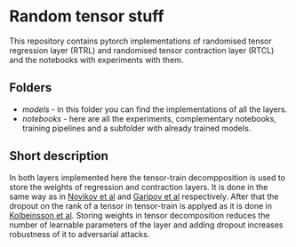 # Random tensor stuff

This repository contains pytorch implementations of randomised tensor regression layer (RTRL) and randomised tensor contraction layer (RTCL) and the notebooks with experiments with them.

## Folders
- *models* - in this folder you can find the implementations of all the layers.
- *notebooks* - here are all the experiments, complementary notebooks, training pipelines and a subfolder with already trained models.

## Short description
In both layers implemented here the tensor-train decompposition is used to store the weights of regression and contraction layers. It is done in the same way as in [Novikov et al](https://arxiv.org/pdf/1509.06569.pdf) and [Garipov et al](https://arxiv.org/pdf/1611.03214.pdf) respectively.
After that the dropout on the rank of a tensor in tensor-train is applyed as it is done in [Kolbeinsson et al](https://arxiv.org/pdf/1902.10758.pdf).
Storing weights in tensor decomposition reduces the number of learnable parameters of the layer and adding dropout increases robustness of it to adversarial attacks.

